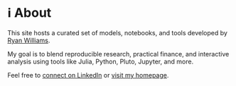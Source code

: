 # ℹ️ About

This site hosts a curated set of models, notebooks, and tools developed by [Ryan Williams](https://williamsryan.github.io).

My goal is to blend reproducible research, practical finance, and interactive analysis using tools like Julia, Python, Pluto, Jupyter, and more.

Feel free to [connect on LinkedIn](https://www.linkedin.com/in/ryan-rpwilliams) or [visit my homepage](https://williamsryan.github.io).
